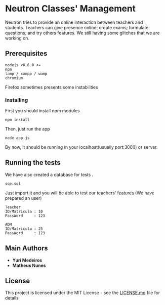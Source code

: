 # Neutron Classes' Management

Neutron tries to provide an online interaction between teachers and students.
Teachers can give presence online; create exams; formulate questions; and try others
features.
We still having some glitches that we are working on.

## Prerequisites
```
nodejs v8.6.0 <=
npm
lamp / xampp / wamp 
chromium
```
Firefox sometimes presents some instabilities
### Installing

First you should install npm modules
```
npm install
```

Then, just run the app

```
node app.js
```

By now, it should be running in your localhost(usually port:3000) or server.

## Running the tests
We have also created a database for tests .
```
sqe.sql
```
Just import it and you will be able to test our teachers' features 
(We have prepared an user)

```
Teacher
ID/Matricula : 10 
PassWord     : 123

ADM
ID/Matricula : 25
PassWord     : 123
```




## Main Authors

* **Yuri Medeiros** 
* **Matheus Nunes**

## License

This project is licensed under the MIT License - see the [LICENSE.md](LICENSE.md) file for details